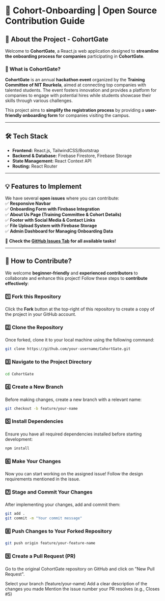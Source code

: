 # 🚀 Cohort-Onboarding | Open Source Contribution Guide  

## 🎯 About the Project - CohortGate 
Welcome to **CohortGate**, a React.js web application designed to **streamline the onboarding process for companies** participating in **CohortGate**.

### 🌟 What is CohortGate?  
**CohortGate** is an annual **hackathon event** organized by the **Training Committee of NIT Rourkela**, aimed at connecting top companies with talented students. The event fosters innovation and provides a platform for companies to engage with potential hires while students showcase their skills through various challenges.

This project aims to **simplify the registration process** by providing a **user-friendly onboarding form** for companies visiting the campus.

---

## 🛠 Tech Stack  
- **Frontend:** React.js, TailwindCSS/Bootstrap  
- **Backend & Database:** Firebase Firestore, Firebase Storage  
- **State Management:** React Context API  
- **Routing:** React Router  

---

## 💡 Features to Implement  
We have several **open issues** where you can contribute:  
✅ **Responsive Navbar**  
✅ **Onboarding Form with Firebase Integration**  
✅ **About Us Page (Training Committee & Cohort Details)**  
✅ **Footer with Social Media & Contact Links**  
✅ **File Upload System with Firebase Storage**  
✅ **Admin Dashboard for Managing Onboarding Data**  

🔎 **Check the [GitHub Issues Tab](https://github.com/your-repo-link/issues) for all available tasks!**  

---

## 🚀 How to Contribute?  
We welcome **beginner-friendly** and **experienced contributors** to collaborate and enhance this project! Follow these steps to **contribute effectively**:

### 1️⃣ Fork this Repository  
Click the **Fork** button at the top-right of this repository to create a copy of the project in your GitHub account.

### 2️⃣ Clone the Repository  
Once forked, clone it to your local machine using the following command:

```bash
git clone https://github.com/your-username/CohortGate.git
```

### 3️⃣ Navigate to the Project Directory

```bash
cd CohortGate
```

### 4️⃣ Create a New Branch
Before making changes, create a new branch with a relevant name:

```bash
git checkout -b feature/your-name
```

### 5️⃣ Install Dependencies
Ensure you have all required dependencies installed before starting development:

```bash
npm install
```

### 6️⃣ Make Your Changes
Now you can start working on the assigned issue! Follow the design requirements mentioned in the issue.

### 7️⃣ Stage and Commit Your Changes
After implementing your changes, add and commit them:

```bash
git add .
git commit -m "Your commit message"
```

### 8️⃣ Push Changes to Your Forked Repository

```bash
git push origin feature/your-feature-name
```

### 9️⃣ Create a Pull Request (PR)
Go to the original CohortGate repository on GitHub and click on "New Pull Request".

Select your branch (feature/your-name)
Add a clear description of the changes you made
Mention the issue number your PR resolves (e.g., Closes #5)




